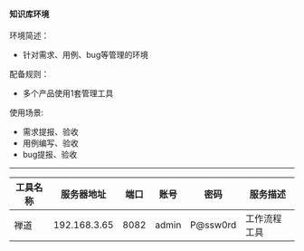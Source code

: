#### 知识库环境

环境简述：
* 针对需求、用例、bug等管理的环境

配备规则：
* 多个产品使用1套管理工具

使用场景:
* 需求提报、验收
* 用例编写、验收
* bug提报、验收

---

|工具名称|服务器地址|端口|账号|密码|服务描述|
|-----|--------|----|---|---|------|
|禅道|192.168.3.65|8082|admin|P@ssw0rd|工作流程工具|
